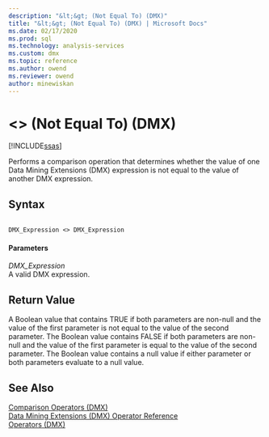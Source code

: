 ```yaml
---
description: "&lt;&gt; (Not Equal To) (DMX)"
title: "&lt;&gt; (Not Equal To) (DMX) | Microsoft Docs"
ms.date: 02/17/2020
ms.prod: sql
ms.technology: analysis-services
ms.custom: dmx
ms.topic: reference
ms.author: owend
ms.reviewer: owend
author: minewiskan
---
```

# &lt;&gt; (Not Equal To) (DMX)
[!INCLUDE[ssas](../includes/applies-to-version/ssas.md)]

  Performs a comparison operation that determines whether the value of one Data Mining Extensions (DMX) expression is not equal to the value of another DMX expression.  
  
## Syntax  
  
```  
  
DMX_Expression <> DMX_Expression  
```  
  
#### Parameters  
 *DMX_Expression*  
 A valid DMX expression.  
  
## Return Value  
 A Boolean value that contains TRUE if both parameters are non-null and the value of the first parameter is not equal to the value of the second parameter. The Boolean value contains FALSE if both parameters are non-null and the value of the first parameter is equal to the value of the second parameter. The Boolean value contains a null value if either parameter or both parameters evaluate to a null value.  
  
## See Also  
 [Comparison Operators &#40;DMX&#41;](../dmx/operators-comparison.md)   
 [Data Mining Extensions &#40;DMX&#41; Operator Reference](../dmx/data-mining-extensions-dmx-operator-reference.md)   
 [Operators &#40;DMX&#41;](../dmx/operators-dmx.md)  
  
  
